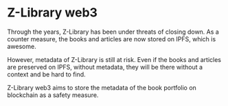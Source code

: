 # Z-Library web3
Through the years, Z-Library has been under threats of closing down. As a counter measure, the books and articles are now stored on IPFS, which is awesome.

However, metadata of Z-Library is still at risk. Even if the books and articles are preserved on IPFS, without metadata, they will be there without a context and be hard to find.

Z-Library web3 aims to store the metadata of the book portfolio on blockchain as a safety measure.
